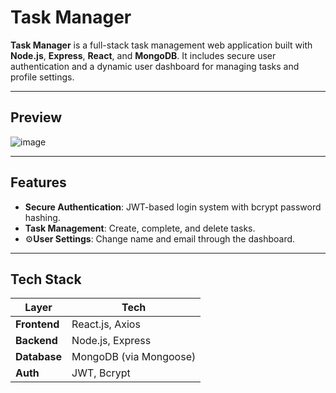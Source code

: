 # Task Manager

**Task Manager** is a full-stack task management web application built with **Node.js**, **Express**, **React**, and **MongoDB**. It includes secure user authentication and a dynamic user dashboard for managing tasks and profile settings.

---

## Preview


![image](https://github.com/user-attachments/assets/167a12f4-924e-4c3e-85ed-9a9743a871ca)

---

##  Features

-  **Secure Authentication**: JWT-based login system with bcrypt password hashing.
-  **Task Management**: Create, complete, and delete tasks.
- ⚙️**User Settings**: Change name and email through the dashboard.

---

## Tech Stack

| Layer        | Tech                        |
|--------------|-----------------------------|
| **Frontend** | React.js, Axios             |
| **Backend**  | Node.js, Express            |
| **Database** | MongoDB (via Mongoose)      |
| **Auth**     | JWT, Bcrypt                 |
